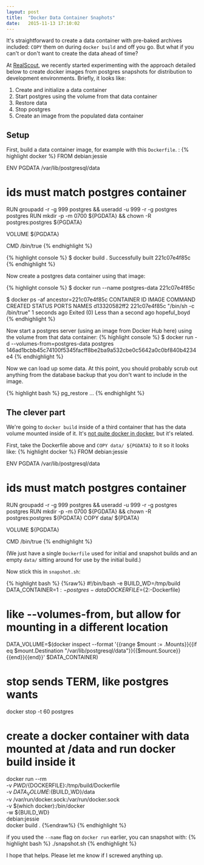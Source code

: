 ```yaml
---
layout: post
title:  "Docker Data Container Snaphots"
date:   2015-11-13 17:10:02
---
```

It's straightforward to create a data container with pre-baked archives included: `COPY` them on during `docker build` and off you go.  But what if you can't or don't want to create the data ahead of time?

At [RealScout][RealScout], we recently started experimenting with the approach detailed below to create docker images from postgres snapshots for distribution to development environments.  Briefly, it looks like:

1. Create and initialize a data container
1. Start postgres using the volume from that data container
1. Restore data
1. Stop postgres
1. Create an image from the populated data container

## Setup

First, build a data container image, for example with this `Dockerfile`. :
{% highlight docker %}
FROM debian:jessie

ENV PGDATA /var/lib/postgresql/data

# ids must match postgres container
RUN groupadd -r -g 999 postgres && useradd -u 999 -r -g postgres postgres
RUN mkdir -p -m 0700 ${PGDATA} && chown -R postgres:postgres ${PGDATA}

VOLUME ${PGDATA}

CMD /bin/true
{% endhighlight %}

{% highlight console %}
$ docker build .
Successfully built 221c07e4f85c
{% endhighlight %}

Now create a postgres data container using that image:

{% highlight console %}
$ docker run --name postgres-data 221c07e4f85c

$ docker ps -af ancestor=221c07e4f85c
CONTAINER ID        IMAGE               COMMAND                  CREATED             STATUS                              PORTS               NAMES
d13320582ff2        221c07e4f85c        "/bin/sh -c /bin/true"   1 seconds ago       Exited (0) Less than a second ago                       hopeful_boyd
{% endhighlight %}

Now start a postgres server (using an image from Docker Hub here) using the volume from that data container:
{% highlight console %}
$ docker run -d --volumes-from=postgres-data postgres
146ad1bcbb45c74100f5345facff8be2ba9a532cbe0c5642a0c0bf840b4234e4
{% endhighlight %}

Now we can load up some data.  At this point, you should probably scrub out anything from the database backup that you don't want to include in the image.

{% highlight bash %}
pg_restore ...
{% endhighlight %}

## The clever part

We're going to `docker build` inside of a third container that has the data volume mounted inside of it.  It's [not quite docker in docker][jpetazzo], but it's related.

First, take the Dockerfile above and `COPY data/ ${PGDATA}` to it so it looks like:
{% highlight docker %}
FROM debian:jessie

ENV PGDATA /var/lib/postgresql/data

# ids must match postgres container
RUN groupadd -r -g 999 postgres && useradd -u 999 -r -g postgres postgres
RUN mkdir -p -m 0700 ${PGDATA} && chown -R postgres:postgres ${PGDATA}
COPY data/ ${PDATA}

VOLUME ${PGDATA}

CMD /bin/true
{% endhighlight %}

(We just have a single `Dockerfile` used for initial and snapshot builds and an empty `data/` sitting around for use by the initial build.)

Now stick this in `snapshot.sh`:

{% highlight bash %}
{%raw%}
#!/bin/bash -e
BUILD_WD=/tmp/build
DATA_CONTAINER=${1:-postgres-data}
DOCKERFILE=${2:-Dockerfile}

# like --volumes-from, but allow for mounting in a different location
DATA_VOLUME=$(docker inspect --format '{{range $mount := .Mounts}}{{if eq $mount.Destination "/var/lib/postgresql/data"}}{{$mount.Source}}{{end}}{{end}}' $DATA_CONTAINER)

# stop sends TERM, like postgres wants
docker stop -t 60 postgres

# create a docker container with data mounted at /data and run docker build inside it
docker run --rm \
       -v ${PWD}/${DOCKERFILE}:/tmp/build/Dockerfile \
       -v ${DATA_VOLUME}:${BUILD_WD}/data \
       -v /var/run/docker.sock:/var/run/docker.sock \
       -v $(which docker):/bin/docker \
       -w ${BUILD_WD} \
       debian:jessie \
       docker build .
{%endraw%}
{% endhighlight %}

if you used the `--name` flag on `docker run` earlier, you can snapshot with:
{% highlight bash %}
./snapshot.sh
{% endhighlight %}

I hope that helps.  Please let me know if I screwed anything up.

[RealScout]: http://realscout.com
[jpetazzo]: http://jpetazzo.github.io/2015/09/03/do-not-use-docker-in-docker-for-ci/
